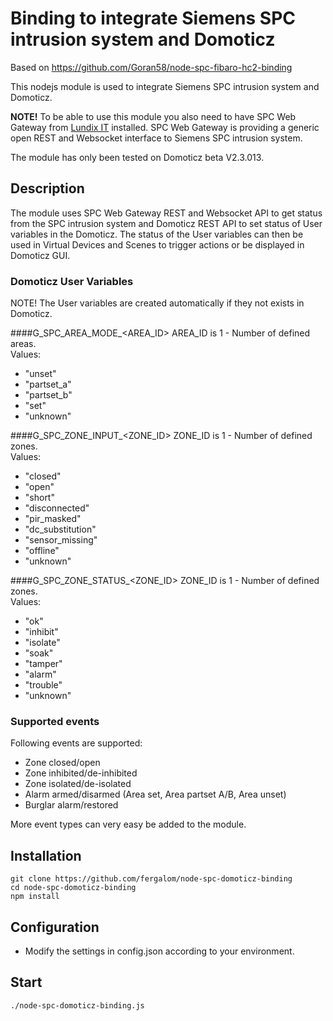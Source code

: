 # Binding to integrate Siemens SPC intrusion system and Domoticz
Based on https://github.com/Goran58/node-spc-fibaro-hc2-binding

This nodejs module is used to integrate Siemens SPC intrusion system and Domoticz. 

<b>NOTE!</b> To be able to use this module you also need to have SPC Web Gateway from [Lundix IT](http://forum.lundix.se) installed. SPC Web Gateway is providing a generic open REST and Websocket interface to Siemens SPC intrusion system.

The module has only been tested on Domoticz beta V2.3.013.

## Description
The module uses SPC Web Gateway REST and Websocket API to get status from the SPC intrusion system and Domoticz REST API to set status of User variables in the Domoticz. The status of the User variables can then be used in Virtual Devices and Scenes to trigger actions or be displayed in Domoticz GUI.

### Domoticz User Variables
NOTE! The User variables are created automatically if they not exists in Domoticz.

####G_SPC_AREA_MODE_&lt;AREA_ID&gt;
AREA_ID is 1 - Number of defined areas.<br>
Values:
- "unset"
- "partset_a"
- "partset_b"
- "set"
- "unknown"

####G_SPC_ZONE_INPUT_&lt;ZONE_ID&gt;
ZONE_ID is 1 - Number of defined zones.<br>
Values:
- "closed"
- "open"
- "short"
- "disconnected"
- "pir_masked"
- "dc_substitution"
- "sensor_missing"
- "offline"
- "unknown"

####G_SPC_ZONE_STATUS_&lt;ZONE_ID&gt;
ZONE_ID is 1 - Number of defined zones.<br>
Values:
- "ok"
- "inhibit"
- "isolate"
- "soak"
- "tamper"
- "alarm"
- "trouble"
- "unknown"

### Supported events
Following events are supported:
- Zone closed/open  
- Zone inhibited/de-inhibited  
- Zone isolated/de-isolated  
- Alarm armed/disarmed (Area set, Area partset A/B, Area unset)
- Burglar alarm/restored

More event types can very easy be added to the module.
  
## Installation
      
	git clone https://github.com/fergalom/node-spc-domoticz-binding
	cd node-spc-domoticz-binding
	npm install
	
## Configuration

- Modify the settings in config.json according to your environment.

## Start
	./node-spc-domoticz-binding.js
